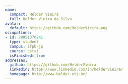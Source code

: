 ```yaml
---
name:
  compact: Helder Vieira
  full: Helder Vieira da Silva
avatar:
  default: https://github.com/HelderVieira.png
occupations:
- id: 20051370241
  type: student
  campus: ifpb-jp
  course: cstsi
  isFinished: true
addresses:
  github: https://github.com/HelderVieira
  linkedin: https://www.linkedin.com/in/heldervieira/
  homepage: http://www.helder.eti.br/
---
```

